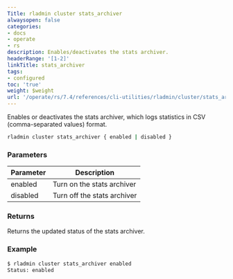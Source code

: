 ```yaml
---
Title: rladmin cluster stats_archiver
alwaysopen: false
categories:
- docs
- operate
- rs
description: Enables/deactivates the stats archiver.
headerRange: '[1-2]'
linkTitle: stats_archiver
tags:
- configured
toc: 'true'
weight: $weight
url: '/operate/rs/7.4/references/cli-utilities/rladmin/cluster/stats_archiver/'
---
```


Enables or deactivates the stats archiver, which logs statistics in CSV (comma-separated values) format.

```sh
rladmin cluster stats_archiver { enabled | disabled }
```

### Parameters

| Parameter | Description |
|-----------|-------------|
| enabled | Turn on the stats archiver |
| disabled | Turn off the stats archiver |

### Returns

Returns the updated status of the stats archiver. 

### Example

```sh
$ rladmin cluster stats_archiver enabled 
Status: enabled
```
